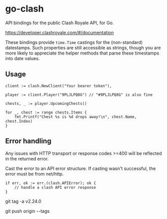 # go-clash

API bindings for the public Clash Royale API, for Go.

https://developer.clashroyale.com/#/documentation

These bindings provide `time.Time` castings for the (non-standard) datestamps. Such properties are still accessible as strings,
though you are more likely to appreciate the helper methods that parse these timestamps into date values.

## Usage

```
client := clash.NewClient("Your bearer token"),

player := client.Player("9PLJLPQ8G") // "#9PLJLPQ8G" is also fine

chests, _ := player.UpcomingChests()

for _, chest := range chests.Items {
    fmt.Printf("Chest %s is %d drops away!\n", chest.Name, chest.Index)
}
```

## Error handling

Any issues with HTTP transport or response codes >=400 will be reflected in the returned error.

Cast the error to an API error structure. If casting wasn't successful, the error must be from net/http.

```
if err, ok := err.(clash.APIError); ok {
    // handle a clash API error response
}
```

git tag -a v2.24.0

git push origin --tags
